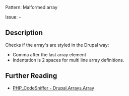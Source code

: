 Pattern: Malformed array

Issue: -

## Description

Checks if the array's are styled in the Drupal way:

- Comma after the last array element
- Indentation is 2 spaces for multi line array definitions.

## Further Reading

* [PHP_CodeSniffer - Drupal.Arrays.Array](https://git.drupalcode.org/project/coder/-/tree/8.3.x/coder_sniffer/Drupal/Sniffs/Arrays/ArraySniff.php)